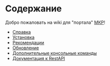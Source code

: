 **Cодержание**
====================

Добро пожаловать на wiki для "портала" [МКР](https://new.mkr.org.ua/)!

* [Справка](https://bitbucket.org/mkp_/mkp-portalOriginal/wiki/Reference)
* [Установка](https://bitbucket.org/mkp_/mkp-portalOriginal/wiki/Install)
* [Рекомендации](https://bitbucket.org/mkp_/mkp-portalOriginal/wiki/Recommendations)
* [Обновление](https://bitbucket.org/mkp_/mkp-portalOriginal/wiki/Update)
* [Дополнительные консольные команды](https://bitbucket.org/mkp_/mkp-portalOriginal/wiki/ConsoleCommand)
* [Документация к RestAPI](https://bitbucket.org/mkp_/mkp-portalOriginal/wiki/ExternalRestDocs)